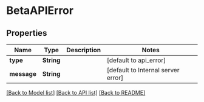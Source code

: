 # BetaAPIError
## Properties

| Name | Type | Description | Notes |
|------------ | ------------- | ------------- | -------------|
| **type** | **String** |  | [default to api_error] |
| **message** | **String** |  | [default to Internal server error] |

[[Back to Model list]](../README.md#documentation-for-models) [[Back to API list]](../README.md#documentation-for-api-endpoints) [[Back to README]](../README.md)

